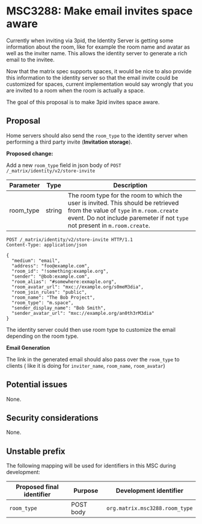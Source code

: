 # MSC3288: Make email invites space aware

Currently when inviting via 3pid, the Identity Server is getting some information about the room,
like for example the room name and avatar as well as the inviter name.
This allows the identity server to generate a rich email to the invitee.

Now that the matrix spec supports spaces, it would be nice to also provide this information to the identity server
so that the email invite could be customized for spaces, current implementation would say wrongly that 
you are invited to a room when the room is actually a space.

The goal of this proposal is to make 3pid invites space aware.


## Proposal

Home servers should also send the `room_type` to the identity server when performing a third party invite (__Invitation storage__).


__Proposed change:__

Add a new `room_type` field in json body of `POST /_matrix/identity/v2/store-invite`

| Parameter | Type | Description |
|--|--|--|
| room_type  | string  | The room type for the room to which the user is invited. This should be retrieved from the value of `type` in `m.room.create` event. Do not include paremeter if not `type` not present in `m.room.create`.

````
POST /_matrix/identity/v2/store-invite HTTP/1.1
Content-Type: application/json

{
  "medium": "email",
  "address": "foo@example.com",
  "room_id": "!something:example.org",
  "sender": "@bob:example.com",
  "room_alias": "#somewhere:exmaple.org",
  "room_avatar_url": "mxc://example.org/s0meM3dia",
  "room_join_rules": "public",
  "room_name": "The Bob Project",
  "room_type": "m.space",
  "sender_display_name": "Bob Smith",
  "sender_avatar_url": "mxc://example.org/an0th3rM3dia"
}
````

The identity server could then use room type to customize the email depending on the room type.

__Email Generation__

The link in the generated email should also pass over the `room_type` to clients ( like it is doing for 
`inviter_name`, `room_name`, `room_avatar`)

## Potential issues

None.


## Security considerations

None.

## Unstable prefix

The following mapping will be used for identifiers in this MSC during development:


Proposed final identifier       | Purpose | Development identifier
------------------------------- | ------- | ----
`room_type` | POST body | `org.matrix.msc3288.room_type`